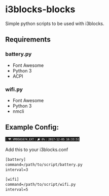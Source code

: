 # i3blocks-blocks

Simple python scripts to be used with i3blocks.

## Requirements

### battery.py 
- Font Awesome
- Python 3
- ACPI

### wifi.py
- Font Awesome
- Python 3
- nmcli

## Example Config:

![i3blocks example](./i3blocks-example.png)

Add this to your i3blocks.conf
```
[battery]
command=/path/to/script/battery.py
interval=3
```

```
[wifi]
command=/path/to/script/wifi.py
interval=5
```
